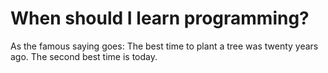 # When should I learn programming?

As the famous saying goes: The best time to plant a tree was twenty
years ago. The second best time is today.

